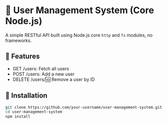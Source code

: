 # 🚀 User Management System (Core Node.js)
A simple RESTful API built using Node.js core `http` and `fs` modules, no frameworks.

## 📌 Features
- GET /users: Fetch all users
- POST /users: Add a new user
- DELETE /users/:id: Remove a user by ID

## 📂 Installation
```bash
git clone https://github.com/your-username/user-management-system.git
cd user-management-system
npm install
